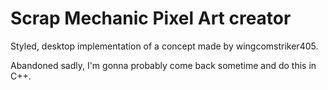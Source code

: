 # Scrap Mechanic Pixel Art creator
Styled, desktop implementation of a concept made by wingcomstriker405.

Abandoned sadly, I'm gonna probably come back sometime and do this in C++.
